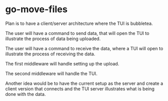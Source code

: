 # go-move-files

Plan is to have a client/server architecture where the TUI is bubbletea.

The user will have a command to send data, that will open the TUI to illustrate the process of data being uploaded.

The user will have a command to receive the data, where a TUI will open to illustrate the process of receiving the data.

The first middleware will handle setting up the upload.

The second middleware will handle the TUI.

Another idea would be to have the current setup as the server and create a client version that connects and the TUI server illustrates what is being done with the data.
